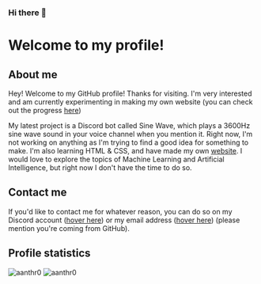 ### Hi there 👋

# Welcome to my profile!

## About me
Hey! Welcome to my GitHub profile! Thanks for visiting.
I'm very interested and am currently experimenting in making my own website (you can check out the progress [here](https://github.com/aanthr0/personal-website "Personal Website"))

My latest project is a Discord bot called Sine Wave, which plays a 3600Hz sine wave sound in your voice channel when you mention it.
Right now, I'm not working on anything as I'm trying to find a good idea for something to make.
I'm also learning HTML & CSS, and have made my own [website](https://aanthr0.is-a.dev/).
I would love to explore the topics of Machine Learning and Artificial Intelligence, but right now I don't have the time to do so.

## Contact me
If you'd like to contact me for whatever reason, you can do so on my Discord account ([hover here](https://discord.com/ "aanthr0#5169")) or my email address ([hover here](https://mail.google.com/ "anthromadayt@gmail.com")) (please mention you're coming from GitHub).

## Profile statistics
![aanthr0](https://github-readme-stats.vercel.app/api?username=aanthr0&hide=prs&count_private=true&show_icons=true&title_color=c9d1d9&text_color=c9d1d9&icon_color=6e7681&bg_color=0d1117&locale=en)
![aanthr0](https://github-readme-stats.vercel.app/api/top-langs/?username=aanthr0&layout=compact&title_color=c9d1d9&text_color=c9d1d9&icon_color=6e7681&bg_color=0d1117&locale=en)
